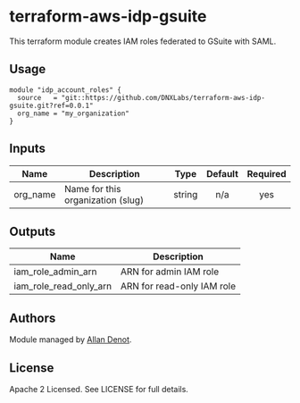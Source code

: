 # terraform-aws-idp-gsuite

This terraform module creates IAM roles federated to GSuite with SAML.

## Usage

```hcl
module "idp_account_roles" {
  source   = "git::https://github.com/DNXLabs/terraform-aws-idp-gsuite.git?ref=0.0.1"
  org_name = "my_organization"
}
```

## Inputs

| Name | Description | Type | Default | Required |
|------|-------------|:----:|:-----:|:-----:|
| org\_name | Name for this organization (slug) | string | n/a | yes |

## Outputs

| Name | Description |
|------|-------------|
| iam\_role\_admin\_arn | ARN for admin IAM role |
| iam\_role\_read\_only\_arn | ARN for read-only IAM role |

## Authors

Module managed by [Allan Denot](https://github.com/adenot).

## License

Apache 2 Licensed. See LICENSE for full details.